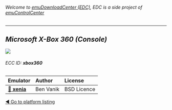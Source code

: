 ###### Welcome to [emuDownloadCenter (EDC)](https://github.com/PhoenixInteractiveNL/emuDownloadCenter/wiki/), EDC is a side project of [emuControlCenter](https://github.com/PhoenixInteractiveNL/emuControlCenter/wiki/)
***
## _Microsoft X-Box 360 (Console)_
![](https://raw.githubusercontent.com/wiki/PhoenixInteractiveNL/emuDownloadCenter/images_platform/ecc_xbox360_teaser.png)
###### ECC ID: **xbox360**

| Emulator   | Author      | License     |
|:-----------|:------------|:------------|
| [:file_folder: **xenia**](https://github.com/PhoenixInteractiveNL/emuDownloadCenter/wiki/Emulator-xenia#menu) | Ben Vanik | BSD Licence |

[:arrow_backward: Go to platform listing](https://github.com/PhoenixInteractiveNL/emuDownloadCenter/wiki/EDC-Platform-List)
